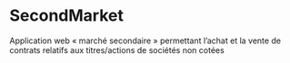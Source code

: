 # SecondMarket
Application web « marché secondaire » permettant l’achat et la vente de contrats relatifs aux titres/actions de sociétés non cotées
